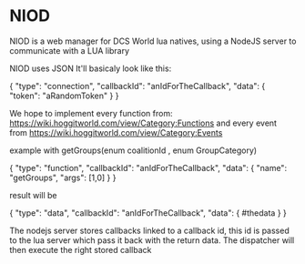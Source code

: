 # NIOD

NIOD is a web manager for DCS World lua natives, using a NodeJS server to communicate with a LUA library

NIOD uses JSON
It'll basicaly look like this:

{
"type": "connection",
"callbackId": "anIdForTheCallback",
"data": {
"token": "aRandomToken"
}
}

We hope to implement every function from: https://wiki.hoggitworld.com/view/Category:Functions
and every event from https://wiki.hoggitworld.com/view/Category:Events

example with getGroups(enum coalitionId , enum GroupCategory)

{
"type": "function",
"callbackId": "anIdForTheCallback",
"data": {
"name": "getGroups",
"args": [1,0]
}
}

result will be

{
"type": "data",
"callbackId": "anIdForTheCallback",
"data": { #thedata }
}

The nodejs server stores callbacks linked to a callback id, this id is passed to the lua server which pass it
back with the return data. The dispatcher will then execute the right stored callback
